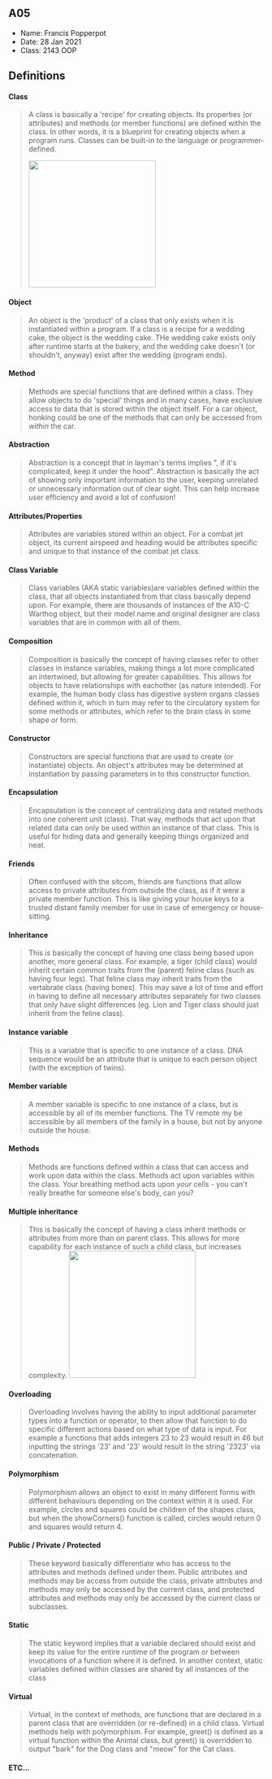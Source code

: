 ## A05

- Name: Francis Popperpot
- Date: 28 Jan 2021
- Class: 2143 OOP

## Definitions

#### Class

> A class is basically a 'recipe' for creating objects. Its properties (or attributes) and methods (or member functions) are defined within the class. In other words, it is a blueprint for creating objects when a program runs. Classes can be built-in to the language or programmer-defined.
> 
><img src="https://ds055uzetaobb.cloudfront.net/image_optimizer/722c82aff075a14313be7fa7463f7fedad151a0a.png" width=250>


#### Object
> An object is the 'product' of a class that only exists when it is instantiated within a program. If a class is a recipe for a wedding cake, the object is the wedding cake. THe wedding cake exists only after runtime starts at the bakery, and the wedding cake doesn't (or shouldn't, anyway) exist after the wedding (program ends).

#### Method
> Methods are special functions that are defined within a class. They allow objects to do 'special' things and in many cases, have exclusive access to data that is stored within the object itself. For a car object, honking could be one of the methods that can only be accessed from *within* the car. 

#### Abstraction
> Abstraction is a concept that in layman's terms implies ", if it's complicated, keep it under the hood". Abstraction is basically the act of showing only important information to the user, keeping unrelated or unnecessary information out of clear sight. This can help increase user efficiency and avoid a lot of confusion!

#### Attributes/Properties
> Attributes are variables stored within an object. For a combat jet object, its current airspeed and heading would be attributes specific and unique to that instance of the combat jet class.

#### Class Variable
> Class variables (AKA static variables)are variables defined within the class, that all objects instantiated from that class basically depend upon. For example, there are thousands of instances of the A10-C Warthog object, but their model name and original designer are class variables that are in common with all of them.

#### Composition
> Composition is basically the concept of having classes refer to other classes in instance variables, making things a lot more complicated an intertwined, but allowing for greater capabilities. This allows for objects to have relationships with eachother (as nature intended). For example, the human body class has digestive system organs classes defined within it, which in turn may refer to the circulatory system for some methods or attributes, which refer to the brain class in some shape or form.

#### Constructor
> Constructors are special functions that are used to create (or instantiate) objects. An object's attributes may be determined at instantiation by passing parameters in to this constructor function.

#### Encapsulation
> Encapsulation is the concept of centralizing data and related methods into one coherent unit (class). That way, methods that act upon that related data can only be used within an instance of that class. This is useful for hiding data and generally keeping things organized and neat.

#### Friends
> Often confused with the sitcom, friends are functions that allow access to private attributes from outside the class, as if it were a private member function. This is like giving your house keys to a trusted distant family member for use in case of emergency or house-sitting.

#### Inheritance
> This is basically the concept of having one class being based upon another, more general class. For example, a tiger (child class) would inherit certain common traits from the (parent) feline class (such as having four legs). That feline class may inherit traits from the vertabrate class (having bones). This may save a lot of time and effort in having to define all necessary attributes separately for two classes that only have slight differences (eg. Lion and Tiger class should just inherit from the feline class).

#### Instance variable
> This is a variable that is specific to one instance of a class. DNA sequence would be an attribute that is unique to each person object (with the exception of twins).

#### Member variable
> A member variable is specific to one instance of a class, but is accessible by all of its member functions. The TV remote my be accessible by all members of the family in a house, but not by anyone outside the house.

#### Methods
> Methods are functions defined within a class that can access and work upon data within the class. Methods act upon variables within the class. Your breathing method acts upon *your* cells - you can't really breathe for someone else's body, can you?

#### Multiple inheritance
> This is basically the concept of having a class inherit methods or attributes from more than on parent class. This allows for more capability for each instance of such a child class, but increases complexity.
><img src="https://media.geeksforgeeks.org/wp-content/uploads/diamondproblem.png" width=250>

#### Overloading
> Overloading involves having the ability to input additional parameter types into a function or operator, to then allow that function to do specific different actions based on what type of data is input. For example a functions that adds integers 23 to 23 would result in 46 but inputting the strings '23' and '23' would result in the string '2323' via concatenation.

#### Polymorphism
> Polymorphism allows an object to exist in many different forms with different behaviours depending on the context within it is used. For example, circles and squares could be children of the shapes class, but when the showCorners() function is called, circles would return 0 and squares would return 4.

#### Public / Private / Protected
> These keyword basically differentiate who has access to the attributes and methods defined under them. Public attributes and methods may be access from outside the class, private attributes and methods may only be accessed by the current class, and protected attributes and methods may only be accessed by the current class or subclasses.

#### Static 
> The static keyword implies that a variable declared should exist and keep its value for the entire runtime of the program or between invocations of a function where it is defined. In another context, static variables defined within classes are shared by all instances of the class

#### Virtual
> Virtual, in the context of methods, are functions that are declared in a parent class that are overridden (or re-defined) in a child class. Virtual methods help with polymorphism. For example, greet() is defined as a virtual function within the Animal class, but greet() is overridden to output "bark" for the Dog class and "meow" for the Cat class.

#### ETC...
